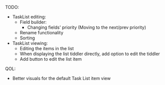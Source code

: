 
TODO:
 * TaskList editing:
	* Field builder:
		* Changing fields' priority (Moving to the next/prev priority)
	* Rename functionality
	* Sorting
 * TaskList viewing:
	* Editing the items in the list
	* When displaying the list tiddler directly, add option to edit the tiddler
	* Add button to edit the list item

QOL:
 * Better visuals for the default Task List item view